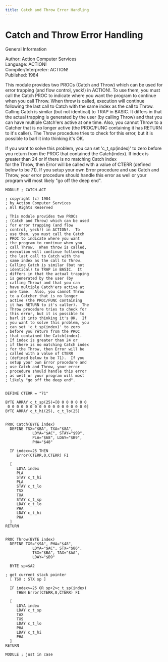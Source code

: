 ```yaml
---
title: Catch and Throw Error Handling
---
```

# Catch and Throw Error Handling  
  
General Information  
  
Author: 	Action Computer Services   
Language: 	ACTION!   
Compiler/Interpreter: 	ACTION!   
Published: 	1984   
  
This module provides two PROCs (Catch and Throw) which can be used for error trapping (and flow control, yeck!) in ACTION!.  To use them, you must call the Catch PROC to indicate where you want the program to continue when you call Throw.  When throw is called, execution will continue following the last call to Catch with the same index as the call to Throw. Calling Catch is similar (but not identical) to TRAP in BASIC.  It differs in that the actual trapping is generated by the user (by calling Throw) and that you can have multiple Catch'ers active at one time.  Also, you cannot Throw to a Catcher that is no longer  active (the PROC/FUNC containing it has RETURN to it's caller).  The Throw procedure tries to check for this error, but it is possible to barl it into thinking it's OK.  
  
If you want to solve this problem, you can set 'c_t_sp(index)' to zero before you return from the PROC that contained the Catch(index). If index is greater than 24 or if there is no matching Catch index  
for the Throw, then Error will be called with a value of CTERR (defined below to be 71).  If you setup your own Error procedure and use Catch and Throw, your error procedure should handle this error as well or your program will most likely "go off the deep end".  
  
```
MODULE ; CATCH.ACT

; copyright (c) 1984
; by Action Computer Services
; All Rights Reserved

; This module provides two PROCs
; (Catch and Throw) which can be used
; for error trapping (and flow
; control, yeck!) in ACTION!.  To
; use them, you must call the Catch
; PROC to indicate where you want
; the program to continue when you
; call Throw.  When throw is called,
; execution will continue following
; the last call to Catch with the
; same index as the call to Throw.
; Calling Catch is similar (but not
; identical) to TRAP in BASIC.  It
; differs in that the actual trapping
; is generated by the user (by
; calling Throw) and that you can
; have multiple Catch'ers active at
; one time.  Also, you cannot Throw
; to a Catcher that is no longer 
; active (the PROC/FUNC containing
; it has RETURN to it's caller).  The
; Throw procedure tries to check for
; this error, but it is possible to
; barl it into thinking it's OK.  If
; you want to solve this problem, you
; can set 'c_t_sp(index)' to zero
; before you return from the PROC
; that contained the Catch(index).
; If index is greater than 24 or
; if there is no matching Catch index
; for the Throw, then Error will be
; called with a value of CTERR
; (defined below to be 71).  If you
; setup your own Error procedure and
; use Catch and Throw, your error
; procedure should handle this error
; as well or your program will most
; likely "go off the deep end".


DEFINE CTERR = "71" 

BYTE ARRAY c_t_sp(25)=[0 0 0 0 0 0 0
 0 0 0 0 0 0 0 0 0 0 0 0 0 0 0 0 0 0]
BYTE ARRAY c_t_hi(25), c_t_lo(25)


PROC Catch(BYTE index)
  DEFINE TSX="$BA", TXA="$8A",
			LDYA="$AC", STAY="$99",
			PLA="$68", LDAY="$B9",
			PHA="$48"

  IF index>=25 THEN
	 Error(CTERR,0,CTERR) FI 

  [
	 LDYA index  
	 PLA
	 STAY c_t_hi
	 PLA
	 STAY c_t_lo
	 TSX
	 TXA
	 STAY c_t_sp
	 LDAY c_t_lo
	 PHA
	 LDAY c_t_hi
	 PHA
  ]
RETURN


PROC Throw(BYTE index)
  DEFINE TXS="$9A", PHA="$48",
			LDYA="$AC", STX="$86",
			TSX="$BA", TAX="$AA",
			LDAY="$B9"

  BYTE sp=$A2

; get current stack pointer
  [ TSX : STX sp ]

  IF index>=25 OR sp+2>c_t_sp(index)
	 THEN Error(CTERR,0,CTERR) FI 

  [
	 LDYA index  
	 LDAY c_t_sp
	 TAX
	 TXS
	 LDAY c_t_lo
	 PHA
	 LDAY c_t_hi
	 PHA
  ]
RETURN

MODULE ; just in case
```
